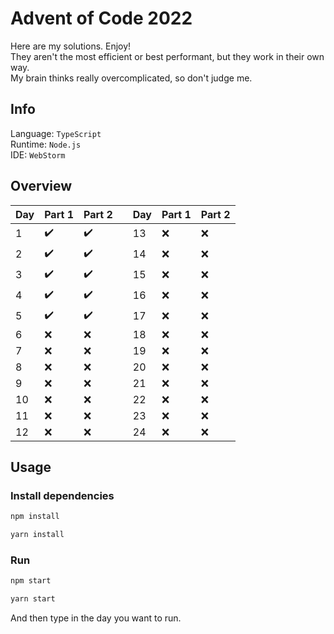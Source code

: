 # Advent of Code 2022

Here are my solutions. Enjoy!\
They aren't the most efficient or best performant, but they work in their own way.\
My brain thinks really overcomplicated, so don't judge me.

## Info
Language:   `TypeScript`\
Runtime:    `Node.js`\
IDE:        `WebStorm`

## Overview

| Day | Part 1 | Part 2 |     | Day | Part 1 | Part 2 |
|-----|--------|--------|-----|-----|--------|--------|
| 1   | ✔️     | ✔️     |     | 13  | ❌      | ❌      |
| 2   | ✔️     | ✔️     |     | 14  | ❌      | ❌      |
| 3   | ✔️     | ✔️     |     | 15  | ❌      | ❌      |
| 4   | ✔️     | ✔️     |     | 16  | ❌      | ❌      |
| 5   | ✔️     | ✔️     |     | 17  | ❌      | ❌      |
| 6   | ❌️     | ❌      |     | 18  | ❌      | ❌      |
| 7   | ❌️     | ❌      |     | 19  | ❌      | ❌      |
| 8   | ❌️     | ❌      |     | 20  | ❌      | ❌      |
| 9   | ❌️     | ❌      |     | 21  | ❌      | ❌      |
| 10  | ❌️     | ❌      |     | 22  | ❌      | ❌      |
| 11  | ❌️     | ❌      |     | 23  | ❌      | ❌      |
| 12  | ❌️     | ❌      |     | 24  | ❌      | ❌      |

## Usage

### Install dependencies

```bash
npm install
```
```bash
yarn install
```

### Run

```bash
npm start
```
```bash
yarn start
```

And then type in the day you want to run.